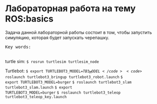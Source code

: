<h1>Лабораторная работа на тему ROS:basics</h1>
Задача данной лабораторной работы состоит в том, чтобы запустить симуляцию, которая будет запускать черепашку. <br>
<pre>
Key words:
</pre>
<br>
turtle sim:
<code>$ rosrun turtlesim turtlesim_node</code>

Turtlebot:
<code>$ export TURTLEBOT3_MODEL=${TB3_MODEL}</code>
<code>$ roslaunch turtlebot3_bringup turtlebot3_robot.launch</code>
<code>$ export TURTLEBOT3_MODEL=burger</code>
<code>$ roslaunch turtlebot3_slam turtlebot3_slam.launch</code>
<code>$ export TURTLEBOT3_MODEL=burger</code>
<code>$ roslaunch turtlebot3_teleop turtlebot3_teleop_key.launch</code>


